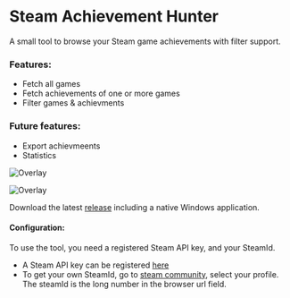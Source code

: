 # Steam Achievement Hunter #

A small tool to browse your Steam game achievements with filter support.

### Features: ###
  * Fetch all games
  * Fetch achievements of one or more games
  * Filter games & achievments

### Future features: ### 
  * Export achievmeents
  * Statistics

![Overlay](http://i.imgur.com/dGVwwKq.png "Main Screen")

![Overlay](http://i.imgur.com/jorH7Rj.png "Achievements")

Download the latest [release] including a native Windows application.

#### Configuration: ####

To use the tool, you need a registered Steam API key, and your SteamId.
* A Steam API key can be registered [here](https://steamcommunity.com/dev/apikey)
* To get your own SteamId, go to [steam community](http://steamcommunity.com), select your profile. The steamId is the long number in the browser url field.

[release]:https://github.com/bvongunten/steamah/releases
